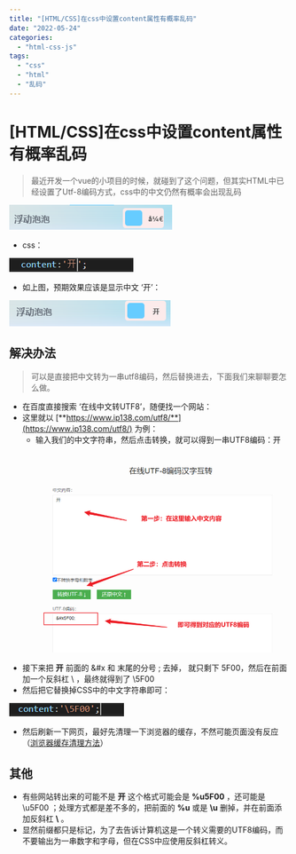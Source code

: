 ```yaml
---
title: "[HTML/CSS]在css中设置content属性有概率乱码"
date: "2022-05-24"
categories: 
  - "html-css-js"
tags: 
  - "css"
  - "html"
  - "乱码"
---
```

# [HTML/CSS]在css中设置content属性有概率乱码

> 最近开发一个vue的小项目的时候，就碰到了这个问题，但其实HTML中已经设置了Utf-8编码方式，css中的中文仍然有概率会出现乱码

![](images/image-31.png)

- css：

![](images/image-34.png)

- 如上图，预期效果应该是显示中文 ‘开’：

![](images/image-32.png)

## 解决办法

> 可以是直接把中文转为一串utf8编码，然后替换进去，下面我们来聊聊要怎么做。

- 在百度直接搜索 ‘在线中文转UTF8’，随便找一个网站：
- 这里就以 [**https://www.ip138.com/utf8/**](https://www.ip138.com/utf8/) 为例：
    - 输入我们的中文字符串，然后点击转换，就可以得到一串UTF8编码：&#x5F00;

![](images/image-33.png)

- 接下来把 **&#x5F00;** 前面的 &#x 和 末尾的分号 ; 去掉， 就只剩下 5F00，然后在前面加一个反斜杠 \\ ，最终就得到了 \\5F00
- 然后把它替换掉CSS中的中文字符串即可：

![](images/image-35.png)

- 然后刷新一下网页，最好先清理一下浏览器的缓存，不然可能页面没有反应（[浏览器缓存清理方法](https://blog.coolight.cool/%e5%89%8d%e7%ab%af%e5%89%8d%e7%ab%af%e5%bc%80%e5%8f%91%e6%97%b6%e6%b5%8f%e8%a7%88%e5%99%a8%e7%bc%93%e5%ad%98%e6%b8%85%e7%90%86/)）

## 其他

- 有些网站转出来的可能不是 **&#x5F00;** 这个格式可能会是 **%u5F00** ，还可能是 \\u5F00 ；处理方式都是差不多的，把前面的 **%u** 或是 **\\u** 删掉，并在前面添加反斜杠 **\\** 。
- 显然前缀都只是标记，为了去告诉计算机这是一个转义需要的UTF8编码，而不要输出为一串数字和字母，但在CSS中应使用反斜杠转义。
